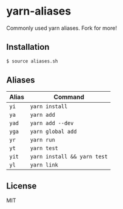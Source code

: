 
# yarn-aliases

  Commonly used yarn aliases. Fork for more!

## Installation

```bash
$ source aliases.sh
```

## Aliases

| Alias | Command |
|-------|---------|
| `yi`  | `yarn install` |
| `ya`  | `yarn add` |
| `yad`  | `yarn add --dev` |
| `yga`  | `yarn global add` |
| `yr`  | `yarn run` |
| `yt`  | `yarn test` |
| `yit`  | `yarn install && yarn test` |
| `yl`  | `yarn link` |

## License

  MIT
